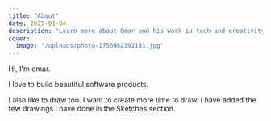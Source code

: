 ```yaml
---
title: "About"
date: 2025-01-04
description: "Learn more about Omar and his work in tech and creativity."
cover:
  image: "/uploads/photo-1756982392181.jpg"
---
```


Hi, I'm omar.
  
I love to build beautiful software products.
  
I also like to draw too. I want to create more time to draw. I have added the few drawings I have done in the Sketches section.


